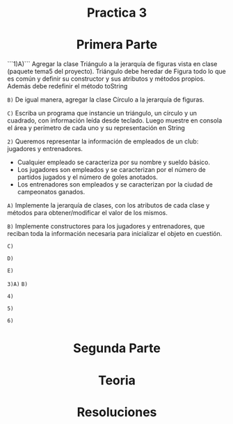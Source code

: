 <h1 align="center">Practica 3</h1>
<h1 align="center">Primera Parte</h1>
```1)A)``` Agregar la clase Triángulo a la jerarquía de figuras vista en clase (paquete tema5 del proyecto). Triángulo debe heredar de Figura todo lo que es común y definir su constructor y sus atributos y métodos propios. Además debe redefinir el método toString

```B)``` De igual manera, agregar la clase Círculo a la jerarquía de figuras.

```C)``` Escriba un programa que instancie un triángulo, un círculo y un cuadrado, con información leída desde teclado. Luego muestre en consola el área y perímetro de cada uno y su representación en String

```2)``` Queremos representar la información de empleados de un club: jugadores y entrenadores.
- Cualquier empleado se caracteriza por su nombre y sueldo básico.
- Los jugadores son empleados y se caracterizan por el número de partidos jugados y el número de goles anotados.
- Los entrenadores son empleados y se caracterizan por la ciudad de campeonatos ganados.


```A)``` Implemente la jerarquía de clases, con los atributos de cada clase y métodos para obtener/modificar el valor de los mismos.

```B)``` Implemente constructores para los jugadores y entrenadores, que reciban toda la información necesaria para inicializar el objeto en cuestión.

```C)```

```D)```

```E)```

```3)A)```
```B)```

```4)```

```5)```

```6)```

<h1 align="center">Segunda Parte</h1>
<h1 align="center">Teoria</h1>
<h1 align="center">Resoluciones</h1>



